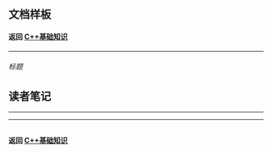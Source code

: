 ## 文档样板
#### 返回 [C++基础知识](../C++基础知识.md)


***


###### 标题




## 读者笔记


***





***


##
#### 返回 [C++基础知识](../C++基础知识.md)